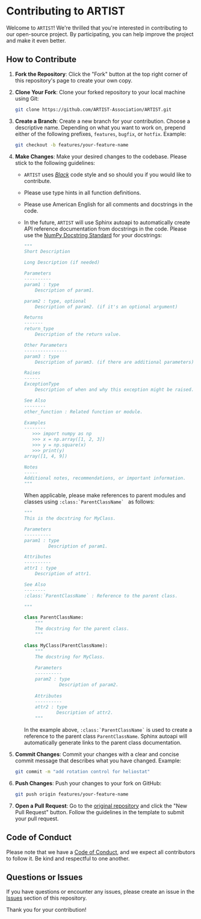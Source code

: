 # Contributing to ARTIST

Welcome to ``ARTIST``! We're thrilled that you're interested in contributing to our open-source project. 
By participating, you can help improve the project and make it even better. 

## How to Contribute

1. **Fork the Repository**: Click the "Fork" button at the top right corner of this repository's page to create your own copy.

2. **Clone Your Fork**: Clone your forked repository to your local machine using Git:
   ```bash
   git clone https://github.com/ARTIST-Association/ARTIST.git
   ```

3. **Create a Branch**: Create a new branch for your contribution. Choose a descriptive name. Depending on what you want 
   to work on, prepend either of the following prefixes, `features`, `bugfix`, or `hotfix`. Example:
   ```bash
   git checkout -b features/your-feature-name
   ```

4. **Make Changes**: Make your desired changes to the codebase. Please stick to the following guidelines: 
   * `ARTIST` uses [*Black*](https://black.readthedocs.io/en/stable/the_black_code_style/current_style.html) code style and so should you if you would like to contribute.
   * Please use type hints in all function definitions.
   * Please use American English for all comments and docstrings in the code.
   * In the future, `ARTIST` will use Sphinx autoapi to automatically create API reference documentation from docstrings in the code. 
     Please use the [NumPy Docstring Standard](https://numpydoc.readthedocs.io/en/latest/format.html) for your docstrings:
      
     ```python
     """
     Short Description

     Long Description (if needed)

     Parameters
     ----------
     param1 : type
         Description of param1.

     param2 : type, optional
         Description of param2. (if it's an optional argument)

     Returns
     -------
     return_type
         Description of the return value.

     Other Parameters
     ----------------
     param3 : type
         Description of param3. (if there are additional parameters)

     Raises
     ------
     ExceptionType
         Description of when and why this exception might be raised.

     See Also
     --------
     other_function : Related function or module.

     Examples
     --------
        >>> import numpy as np
        >>> x = np.array([1, 2, 3])
        >>> y = np.square(x)
        >>> print(y)
     array([1, 4, 9])

     Notes
     -----
     Additional notes, recommendations, or important information.
     """
     ```
     When applicable, please make references to parent modules and classes using ```:class:`ParentClassName` ```
as follows:
   
     ```python
     """
     This is the docstring for MyClass.

     Parameters
     ----------
     param1 : type
              Description of param1.

     Attributes
     ----------
     attr1 : type
         Description of attr1.

     See Also
     --------
     :class:`ParentClassName` : Reference to the parent class.

     """

     class ParentClassName:
         """
         The docstring for the parent class.
         """
    
     class MyClass(ParentClassName):
         """
         The docstring for MyClass.
    
         Parameters
         ----------
         param2 : type
                  Description of param2.
        
         Attributes
         ----------
         attr2 : type
                 Description of attr2.
         """
     ```
     In the example above, ``` :class:`ParentClassName` ``` is used to create a reference to the parent class `ParentClassName`. 
     Sphinx autoapi will automatically generate links to the parent class documentation.
   
        
5. **Commit Changes**: Commit your changes with a clear and concise commit message that describes what you have changed. 
   Example:
   ```bash
   git commit -m "add rotation control for heliostat"
   ```

6. **Push Changes**: Push your changes to your fork on GitHub:
   ```bash
   git push origin features/your-feature-name
   ```

7. **Open a Pull Request**: Go to the [original repository](https://github.com/ARTIST-Association/ARTIST.git) and click the "New Pull Request" button. Follow the guidelines in the template to submit your pull request.

## Code of Conduct

Please note that we have a [Code of Conduct](CODE_OF_CONDUCT.md), and we expect all contributors to follow it. Be kind and respectful to one another.

## Questions or Issues

If you have questions or encounter any issues, please create an issue in the [Issues](https://github.com/ARTIST-Association/ARTIST/issues) section of this repository.

Thank you for your contribution!